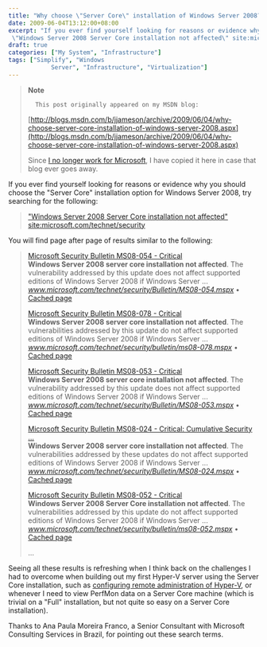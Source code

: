 ```yaml
---
title: "Why choose \"Server Core\" installation of Windows Server 2008?"
date: 2009-06-04T13:12:00+08:00
excerpt: "If you ever find yourself looking for reasons or evidence why you should choose the \"Server Core\" installation option for Windows Server 2008, try searching for the following: 
 \"Windows Server 2008 Server Core installation not affected\" site:microsoft..."
draft: true
categories: ["My System", "Infrastructure"]
tags: ["Simplify", "Windows 
			Server", "Infrastructure", "Virtualization"]
---
```


> **Note**
> 
> 
> 		This post originally appeared on my MSDN blog:  
>   
> 
> 
> [http://blogs.msdn.com/b/jjameson/archive/2009/06/04/why-choose-server-core-installation-of-windows-server-2008.aspx](http://blogs.msdn.com/b/jjameson/archive/2009/06/04/why-choose-server-core-installation-of-windows-server-2008.aspx)
> 
> 
> Since
> 		[I no longer work for Microsoft](/blog/jjameson/archive/2011/09/02/last-day-with-microsoft.aspx), I have copied it here in case that 
> 		blog ever goes away.


If you ever find yourself looking for reasons or evidence why you should choose the "Server Core" installation option for Windows Server 2008, try searching for the following:


> ["Windows Server 2008 Server Core installation not affected" site:microsoft.com/technet/security](http://www.bing.com/search?q=%22Windows+Server+2008+Server+Core+installation+not+affected%22+site%3Amicrosoft.com%2Ftechnet%2Fsecurity)


You will find page after page of results similar to the following:


> [Microsoft Security Bulletin MS08-054 - Critical](http://www.microsoft.com/technet/security/Bulletin/MS08-054.mspx)  
> **Windows Server 2008 server core installation not affected**. 
> 	The vulnerability addressed by this update does not affect supported editions 
> 	of Windows Server 2008 if Windows Server ...   
> <cite>www.microsoft.com/technet/security/Bulletin/MS08-054.mspx</cite> •
> 	[Cached page](http://cc.bingj.com/cache.aspx?q=%22windows+server+2008+server+core+installation+not+affected%22&amp;d=76133794257994&amp;mkt=en-US&amp;setlang=en-US&amp;w=e671a5b0,e59d79e9)
> 
> [Microsoft Security Bulletin MS08-078 - Critical](http://www.microsoft.com/technet/security/bulletin/ms08-078.mspx)  
> **Windows Server 2008 server core installation not affected**. 
> 	The vulnerabilities addressed by this update do not affect supported editions 
> 	of Windows Server 2008 if Windows Server ...   
> <cite>www.microsoft.com/technet/security/bulletin/ms08-078.mspx</cite> •
> 	[Cached page](http://cc.bingj.com/cache.aspx?q=%22windows+server+2008+server+core+installation+not+affected%22&amp;d=76162242072335&amp;mkt=en-US&amp;setlang=en-US&amp;w=c3f59bce,63fef00c)
> 
> [Microsoft Security Bulletin MS08-053 - Critical](http://www.microsoft.com/technet/security/Bulletin/MS08-053.mspx)  
> **Windows Server 2008 server core installation not affected**. 
> 	The vulnerability addressed by this update does not affect supported editions 
> 	of Windows Server 2008 if Windows Server ...   
> <cite>www.microsoft.com/technet/security/Bulletin/MS08-053.mspx</cite> •
> 	[Cached page](http://cc.bingj.com/cache.aspx?q=%22windows+server+2008+server+core+installation+not+affected%22&amp;d=76116313320319&amp;mkt=en-US&amp;setlang=en-US&amp;w=92aafff1,c365475a)
> 
> [Microsoft Security Bulletin MS08-024 - Critical: Cumulative Security ...](http://www.microsoft.com/technet/security/Bulletin/MS08-024.mspx)  
> **Windows Server 2008 server core installation not affected**. 
> 	The vulnerabilities addressed by these updates do not affect supported editions 
> 	of Windows Server 2008 if Windows Server ...   
> <cite>www.microsoft.com/technet/security/Bulletin/MS08-024.mspx</cite> •
> 	[Cached page](http://cc.bingj.com/cache.aspx?q=%22windows+server+2008+server+core+installation+not+affected%22&amp;d=76113650584856&amp;mkt=en-US&amp;setlang=en-US&amp;w=f7f0adec,d0a922b0)
> 
> [Microsoft Security Bulletin MS08-052 - Critical](http://www.microsoft.com/technet/security/bulletin/ms08-052.mspx)  
> **Windows Server 2008 Server Core installation not affected**. 
> 	The vulnerabilities addressed by this update do not affect supported editions 
> 	of Windows Server 2008 if Windows Server ...   
> <cite>www.microsoft.com/technet/security/bulletin/ms08-052.mspx</cite> •
> 	[Cached page](http://cc.bingj.com/cache.aspx?q=%22windows+server+2008+server+core+installation+not+affected%22&amp;d=76123006445241&amp;mkt=en-US&amp;setlang=en-US&amp;w=59991b53,79c72b54)
> 
> ...


Seeing all these results is refreshing when I think back on the challenges I had to overcome when building out my first Hyper-V server using the Server Core installation, such as[configuring remote administration of Hyper-V](/blog/jjameson/archive/2008/08/28/some-gotchas-with-remote-administration-of-hyper-v.aspx), or whenever I need to view PerfMon data on a Server Core machine (which is trivial on a "Full" installation, but not quite so easy on a Server Core installation).

Thanks to Ana Paula Moreira Franco, a Senior Consultant with Microsoft Consulting Services in Brazil, for pointing out these search terms.

